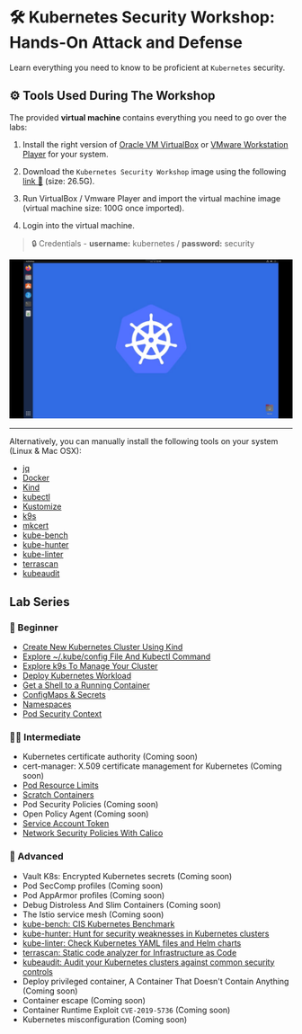 # 🛠️ Kubernetes Security Workshop: Hands-On Attack and Defense

Learn everything you need to know to be proficient at `Kubernetes` security.

## ⚙️ Tools Used During The Workshop

The provided **virtual machine** contains everything you need to go over the labs:

1. Install the right version of [Oracle VM VirtualBox](https://www.virtualbox.org/wiki/Downloads) or [VMware Workstation Player](https://www.vmware.com/content/vmware/vmware-published-sites/us/products/workstation-player/workstation-player-evaluation.html.html) for your system.

1. Download the `Kubernetes Security Workshop` image using the following [link 🔗](https://drive.google.com/file/d/12IX4xGvfqgZLrtutimWqQdxpJRRzDPto/view) (size: 26.5G).

1. Run VirtualBox / Vmware Player and import the virtual machine image (virtual machine size: 100G once imported).

1. Login into the virtual machine.

> 🔒 Credentials - **username:** kubernetes / **password:** security

![virtual machine](./images/virtual-machine.jpeg)

---

Alternatively, you can manually install the following tools on your system (Linux & Mac OSX):

- [jq](https://jqlang.github.io/jq/)
- [Docker](https://docs.docker.com/engine/install/)
- [Kind](https://kind.sigs.k8s.io/docs/user/quick-start/#installation)
- [kubectl](https://kubernetes.io/docs/tasks/tools/#kubectl)
- [Kustomize](https://kustomize.io/)
- [k9s](https://k9scli.io/topics/install/)
- [mkcert](https://github.com/FiloSottile/mkcert)
- [kube-bench](https://raw.githubusercontent.com/aquasecurity/kube-bench/main/job.yaml)
- [kube-hunter](https://github.com/aquasecurity/kube-hunter)
- [kube-linter](https://github.com/stackrox/kube-linter/releases/download/v0.6.5/kube-linter-linux.tar.gz)
- [terrascan](https://github.com/tenable/terrascan/releases/download/v1.18.3/terrascan_1.18.3_Linux_x86_64.tar.gz)
- [kubeaudit](https://github.com/Shopify/kubeaudit/releases/download/v0.22.0/kubeaudit_0.22.0_linux_amd64.tar.gz)

## Lab Series

### 👶 Beginner

- [Create New Kubernetes Cluster Using Kind](./lab-1/README.md)
- [Explore ~/.kube/config File And Kubectl Command](./lab-2/README.md)
- [Explore k9s To Manage Your Cluster](./lab-3/README.md)
- [Deploy Kubernetes Workload](./lab-4/README.md)
- [Get a Shell to a Running Container](./lab-5/README.md)
- [ConfigMaps & Secrets](./lab-6/README.md)
- [Namespaces](./lab-7/README.md)
- [Pod Security Context](./lab-8/README.md)

### 👩‍💻 Intermediate

- Kubernetes certificate authority (Coming soon)
- cert-manager: X.509 certificate management for Kubernetes (Coming soon)
- [Pod Resource Limits](./lab-9/README.md)
- [Scratch Containers](./lab-10/README.md)
- Pod Security Policies (Coming soon)
- Open Policy Agent (Coming soon)
- [Service Account Token](./lab-11/README.md)
- [Network Security Policies With Calico](./lab-12/README.md)

### 🥷 Advanced

- Vault K8s: Encrypted Kubernetes secrets (Coming soon)
- Pod SecComp profiles (Coming soon)
- Pod AppArmor profiles (Coming soon)
- Debug Distroless And Slim Containers (Coming soon)
- The Istio service mesh (Coming soon)
- [kube-bench: CIS Kubernetes Benchmark](./lab-13/README.md)
- [kube-hunter: Hunt for security weaknesses in Kubernetes clusters](./lab-14/README.md)
- [kube-linter: Check Kubernetes YAML files and Helm charts](./lab-15/README.md)
- [terrascan: Static code analyzer for Infrastructure as Code](./lab-16/README.md)
- [kubeaudit: Audit your Kubernetes clusters against common security controls](./lab-17/README.md)
- Deploy privileged container, A Container That Doesn't Contain Anything (Coming soon)
- Container escape (Coming soon)
- Container Runtime Exploit `CVE-2019-5736` (Coming soon)
- Kubernetes misconfiguration (Coming soon)
